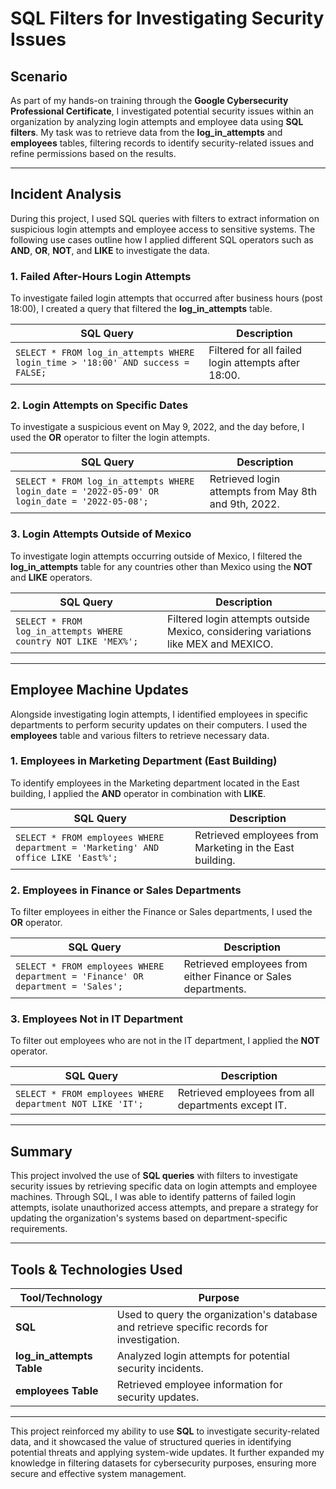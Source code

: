 # SQL Filters for Investigating Security Issues 

## Scenario

As part of my hands-on training through the **Google Cybersecurity Professional Certificate**, I investigated potential security issues within an organization by analyzing login attempts and employee data using **SQL filters**. My task was to retrieve data from the **log_in_attempts** and **employees** tables, filtering records to identify security-related issues and refine permissions based on the results.

---

## Incident Analysis

During this project, I used SQL queries with filters to extract information on suspicious login attempts and employee access to sensitive systems. The following use cases outline how I applied different SQL operators such as **AND**, **OR**, **NOT**, and **LIKE** to investigate the data.

### 1. Failed After-Hours Login Attempts

To investigate failed login attempts that occurred after business hours (post 18:00), I created a query that filtered the **log_in_attempts** table.

| **SQL Query**              | **Description**                                                                 |
|----------------------------|---------------------------------------------------------------------------------|
| `SELECT * FROM log_in_attempts WHERE login_time > '18:00' AND success = FALSE;` | Filtered for all failed login attempts after 18:00.                       |

### 2. Login Attempts on Specific Dates

To investigate a suspicious event on May 9, 2022, and the day before, I used the **OR** operator to filter the login attempts.

| **SQL Query**              | **Description**                                                                 |
|----------------------------|---------------------------------------------------------------------------------|
| `SELECT * FROM log_in_attempts WHERE login_date = '2022-05-09' OR login_date = '2022-05-08';` | Retrieved login attempts from May 8th and 9th, 2022.                      |

### 3. Login Attempts Outside of Mexico

To investigate login attempts occurring outside of Mexico, I filtered the **log_in_attempts** table for any countries other than Mexico using the **NOT** and **LIKE** operators.

| **SQL Query**              | **Description**                                                                 |
|----------------------------|---------------------------------------------------------------------------------|
| `SELECT * FROM log_in_attempts WHERE country NOT LIKE 'MEX%';` | Filtered login attempts outside Mexico, considering variations like MEX and MEXICO. |

---

## Employee Machine Updates

Alongside investigating login attempts, I identified employees in specific departments to perform security updates on their computers. I used the **employees** table and various filters to retrieve necessary data.

### 1. Employees in Marketing Department (East Building)

To identify employees in the Marketing department located in the East building, I applied the **AND** operator in combination with **LIKE**.

| **SQL Query**              | **Description**                                                                 |
|----------------------------|---------------------------------------------------------------------------------|
| `SELECT * FROM employees WHERE department = 'Marketing' AND office LIKE 'East%';` | Retrieved employees from Marketing in the East building.                  |

### 2. Employees in Finance or Sales Departments

To filter employees in either the Finance or Sales departments, I used the **OR** operator.

| **SQL Query**              | **Description**                                                                 |
|----------------------------|---------------------------------------------------------------------------------|
| `SELECT * FROM employees WHERE department = 'Finance' OR department = 'Sales';` | Retrieved employees from either Finance or Sales departments.            |

### 3. Employees Not in IT Department

To filter out employees who are not in the IT department, I applied the **NOT** operator.

| **SQL Query**              | **Description**                                                                 |
|----------------------------|---------------------------------------------------------------------------------|
| `SELECT * FROM employees WHERE department NOT LIKE 'IT';` | Retrieved employees from all departments except IT.                        |

---

## Summary

This project involved the use of **SQL queries** with filters to investigate security issues by retrieving specific data on login attempts and employee machines. Through SQL, I was able to identify patterns of failed login attempts, isolate unauthorized access attempts, and prepare a strategy for updating the organization's systems based on department-specific requirements.

---

## Tools & Technologies Used

| **Tool/Technology**        | **Purpose**                                                      |
|----------------------------|------------------------------------------------------------------|
| **SQL**                    | Used to query the organization's database and retrieve specific records for investigation. |
| **log_in_attempts Table**   | Analyzed login attempts for potential security incidents.        |
| **employees Table**         | Retrieved employee information for security updates.             |

---

This project reinforced my ability to use **SQL** to investigate security-related data, and it showcased the value of structured queries in identifying potential threats and applying system-wide updates. It further expanded my knowledge in filtering datasets for cybersecurity purposes, ensuring more secure and effective system management.
